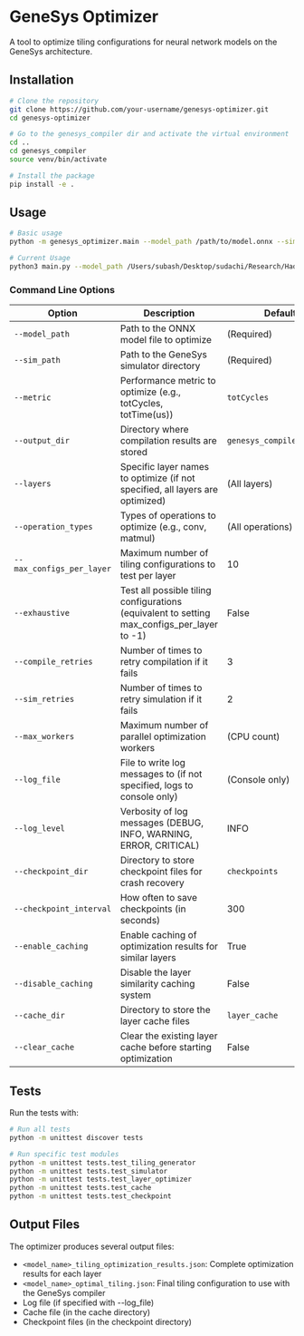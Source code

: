 # GeneSys Optimizer

A tool to optimize tiling configurations for neural network models on the GeneSys architecture.

## Installation

```bash
# Clone the repository
git clone https://github.com/your-username/genesys-optimizer.git
cd genesys-optimizer

# Go to the genesys_compiler dir and activate the virtual environment
cd ..
cd genesys_compiler
source venv/bin/activate  

# Install the package
pip install -e .
```

## Usage

```bash
# Basic usage
python -m genesys_optimizer.main --model_path /path/to/model.onnx --sim_path /path/to/simulator

# Current Usage
python3 main.py --model_path /Users/subash/Desktop/sudachi/Research/HadisLab/GeneSys.codelets/resnet18.onnx --sim_path /Users/subash/Desktop/sudachi/Research/HadisLab/GeneSys.sim --max_configs_per_layer 5 --checkpoint_dir my_checkpoints --enable_caching --cache_dir model_cache --max_workers 2

```

### Command Line Options

| Option | Description | Default |
|--------|-------------|---------|
| `--model_path` | Path to the ONNX model file to optimize | (Required) |
| `--sim_path` | Path to the GeneSys simulator directory | (Required) |
| `--metric` | Performance metric to optimize (e.g., totCycles, totTime(us)) | `totCycles` |
| `--output_dir` | Directory where compilation results are stored | `genesys_compiler_output` |
| `--layers` | Specific layer names to optimize (if not specified, all layers are optimized) | (All layers) |
| `--operation_types` | Types of operations to optimize (e.g., conv, matmul) | (All operations) |
| `--max_configs_per_layer` | Maximum number of tiling configurations to test per layer | 10 |
| `--exhaustive` | Test all possible tiling configurations (equivalent to setting max_configs_per_layer to -1) | False |
| `--compile_retries` | Number of times to retry compilation if it fails | 3 |
| `--sim_retries` | Number of times to retry simulation if it fails | 2 |
| `--max_workers` | Maximum number of parallel optimization workers | (CPU count) |
| `--log_file` | File to write log messages to (if not specified, logs to console only) | (Console only) |
| `--log_level` | Verbosity of log messages (DEBUG, INFO, WARNING, ERROR, CRITICAL) | INFO |
| `--checkpoint_dir` | Directory to store checkpoint files for crash recovery | `checkpoints` |
| `--checkpoint_interval` | How often to save checkpoints (in seconds) | 300 |
| `--enable_caching` | Enable caching of optimization results for similar layers | True |
| `--disable_caching` | Disable the layer similarity caching system | False |
| `--cache_dir` | Directory to store the layer cache files | `layer_cache` |
| `--clear_cache` | Clear the existing layer cache before starting optimization | False |

## Tests

Run the tests with:

```bash
# Run all tests
python -m unittest discover tests

# Run specific test modules
python -m unittest tests.test_tiling_generator
python -m unittest tests.test_simulator
python -m unittest tests.test_layer_optimizer
python -m unittest tests.test_cache
python -m unittest tests.test_checkpoint
```

## Output Files

The optimizer produces several output files:
- `<model_name>_tiling_optimization_results.json`: Complete optimization results for each layer
- `<model_name>_optimal_tiling.json`: Final tiling configuration to use with the GeneSys compiler
- Log file (if specified with --log_file)
- Cache file (in the cache directory)
- Checkpoint files (in the checkpoint directory)